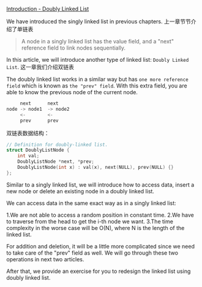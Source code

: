 [Introduction - Doubly Linked List](https://leetcode.com/explore/learn/card/linked-list/210/doubly-linked-list/1291/)

We have introduced the singly linked list in previous chapters.
上一章节节介绍了单链表
>A node in a singly linked list has the value field, and a "next" reference field to link nodes sequentially.

In this article, we will introduce another type of linked list: `Doubly Linked List`.
这一章我们介绍双链表


The doubly linked list works in a similar way but has `one more reference field` which is known as `the "prev" field`. With this extra field, you are able to know the previous node of the current node.
```js
     next      next
node -> node1  -> node2
     <-        <-
     prev      prev
```


双链表数据结构：
``` cpp
// Definition for doubly-linked list.
struct DoublyListNode {
    int val;
    DoublyListNode *next, *prev;
    DoublyListNode(int x) : val(x), next(NULL), prev(NULL) {}
};
```


Similar to a singly linked list, we will introduce how to access data, insert a new node or delete an existing node in a doubly linked list.

We can access data in the same exact way as in a singly linked list:

1.We are not able to access a random position in constant time.
2.We have to traverse from the head to get the i-th node we want.
3.The time complexity in the worse case will be O(N), where N is the length of the linked list.

For addition and deletion, it will be a little more complicated since we need to take care of the "prev" field as well. We will go through these two operations in next two articles.

After that, we provide an exercise for you to redesign the linked list using doubly linked list.

